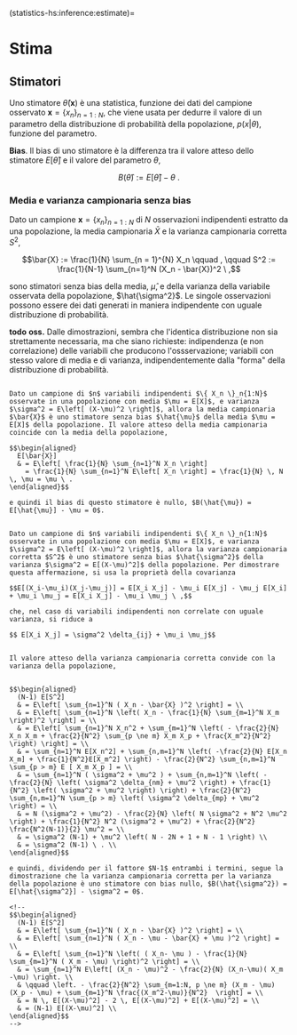 (statistics-hs:inference:estimate)=
# Stima

## Stimatori 
Uno stimatore $\hat{\theta}(\mathbf{x})$ è una statistica, funzione dei dati del campione osservato $\mathbf{x} = \{ x_n \}_{n=1:N}$, che viene usata per dedurre il valore di un parametro della distribuzione di probabilità della popolazione, $p(x|\theta)$, funzione del parametro.

**Bias**. Il bias di uno stimatore è la differenza tra il valore atteso dello stimatore $E[ \hat{\theta} ]$ e il valore del parametro $\theta$,

$$B(\hat{\theta}) := E[ \hat{\theta} ] - \theta \ .$$

### Media e varianza campionaria senza bias
Dato un campione $\mathbf{x} = \{ x_n \}_{n=1:N}$ di $N$ osservazioni indipendenti estratto da una popolazione, la media campionaria $\bar{X}$ e la varianza campionaria corretta $S^2$,

$$\bar{X} := \frac{1}{N} \sum_{n = 1}^{N} X_n \qquad , \qquad S^2 := \frac{1}{N-1} \sum_{n=1}^N (X_n - \bar{X})^2 \ ,$$

sono stimatori senza bias della media, $\hat{\mu}$, e della varianza della variabile osservata della popolazione, $\hat{\sigma^2}$. Le singole osservazioni possono essere dei dati generati in maniera indipendente con uguale distribuzione di probabilità.

**todo** **oss.** Dalle dimostrazioni, sembra che l'identica distribuzione non sia strettamente necessaria, ma che siano richieste: indipendenza (e non correlazione) delle variabili che producono l'ossservazione; variabili con stesso valore di media e di varianza, indipendentemente dalla "forma" della distribuzione di probabilità.

```{dropdown} Dimostrazione per la media

Dato un campione di $n$ variabili indipendenti $\{ X_n \}_n{1:N}$ osservate in una popolazione con media $\mu = E[X]$, e varianza $\sigma^2 = E\left[ (X-\mu)^2 \right]$, allora la media campionaria $\bar{X}$ è uno stimatore senza bias $\hat{\mu}$ della media $\mu = E[X]$ della popolazione. Il valore atteso della media campionaria coincide con la media della popolazione,

$$\begin{aligned}
  E[\bar{X}] 
  & = E\left[ \frac{1}{N} \sum_{n=1}^N X_n \right]
    = \frac{1}{N} \sum_{n=1}^N E\left[ X_n \right] = \frac{1}{N} \, N \, \mu = \mu \ .
\end{aligned}$$

e quindi il bias di questo stimatore è nullo, $B(\hat{\mu}) = E[\hat{\mu}] - \mu = 0$.

```
```{dropdown} Dimostrazione per la varianza

Dato un campione di $n$ variabili indipendenti $\{ X_n \}_n{1:N}$ osservate in una popolazione con media $\mu = E[X]$, e varianza $\sigma^2 = E\left[ (X-\mu)^2 \right]$, allora la varianza campionaria corretta $S^2$ è uno stimatore senza bias $\hat{\sigma^2}$ della varianza $\sigma^2 = E[(X-\mu)^2]$ della popolazione. Per dimostrare questa affermazione, si usa la proprietà della covarianza

$$E[(X_i-\mu_i)(X_j-\mu_j)] = E[X_i X_j] - \mu_i E[X_j] - \mu_j E[X_i] + \mu_i \mu_j = E[X_i X_j] - \mu_i \mu_j \ ,$$

che, nel caso di variabili indipendenti non correlate con uguale varianza, si riduce a

$$ E[X_i X_j] = \sigma^2 \delta_{ij} + \mu_i \mu_j$$


Il valore atteso della varianza campionaria corretta convide con la varianza della popolazione,


$$\begin{aligned}
  (N-1) E[S^2] 
  & = E\left[ \sum_{n=1}^N ( X_n - \bar{X} )^2 \right] = \\
  & = E\left[ \sum_{n=1}^N \left( X_n - \frac{1}{N} \sum_{m=1}^N X_m \right)^2 \right] = \\
  & = E\left[ \sum_{n=1}^N X_n^2 + \sum_{m=1}^N \left( - \frac{2}{N} X_n X_m + \frac{2}{N^2} \sum_{p \ne m} X_m X_p + \frac{X_m^2}{N^2} \right) \right] = \\
  & = \sum_{n=1}^N E[X_n^2] + \sum_{n,m=1}^N \left( -\frac{2}{N} E[X_n X_m] + \frac{1}{N^2}E[X_m^2] \right) - \frac{2}{N^2} \sum_{n,m=1}^N \sum_{p > m} E [ X_m X_p ] = \\
  & = \sum_{n=1}^N ( \sigma^2 + \mu^2 ) + \sum_{n,m=1}^N \left( -\frac{2}{N} \left( \sigma^2 \delta_{nm} + \mu^2 \right) + \frac{1}{N^2} \left( \sigma^2 + \mu^2 \right) \right) + \frac{2}{N^2} \sum_{n,m=1}^N \sum_{p > m} \left( \sigma^2 \delta_{mp} + \mu^2 \right) = \\
  & = N (\sigma^2 + \mu^2) - \frac{2}{N} \left( N \sigma^2 + N^2 \mu^2 \right) + \frac{1}{N^2} N^2 (\sigma^2 + \mu^2) + \frac{2}{N^2} \frac{N^2(N-1)}{2} \mu^2 = \\
  & = \sigma^2 (N-1) + \mu^2 \left( N - 2N + 1 + N - 1 \right) \\
  & = \sigma^2 (N-1) \ . \\ 
\end{aligned}$$

e quindi, dividendo per il fattore $N-1$ entrambi i termini, segue la dimostrazione che la varianza campionaria corretta per la varianza della popolazione è uno stimatore con bias nullo, $B(\hat{\sigma^2}) = E[\hat{\sigma^2}] - \sigma^2 = 0$.

<!--
$$\begin{aligned}
  (N-1) E[S^2] 
  & = E\left[ \sum_{n=1}^N ( X_n - \bar{X} )^2 \right] = \\
  & = E\left[ \sum_{n=1}^N ( X_n - \mu - \bar{X} + \mu )^2 \right] = \\
  & = E\left[ \sum_{n=1}^N \left( ( X_n- \mu ) - \frac{1}{N} \sum_{m=1}^N ( X_m - \mu) \right)^2 \right] = \\
  & = \sum_{n=1}^N E\left[ (X_n - \mu)^2 - \frac{2}{N} (X_n-\mu)( X_m -\mu) \right. \\
  & \qquad \left. - \frac{2}{N^2} \sum_{m=1:N, p \ne m} (X_m - \mu)(X_p - \mu) + \sum_{m=1}^N \frac{(X_m^2-\mu)}{N^2}  \right] = \\
  & = N \, E[(X-\mu)^2] - 2 \, E[(X-\mu)^2] + E[(X-\mu)^2] = \\
  & = (N-1) E[(X-\mu)^2] \\
\end{aligned}$$
-->

```

